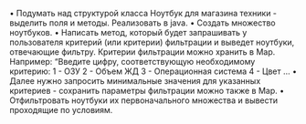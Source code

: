 • Подумать над структурой класса Ноутбук для магазина техники - выделить поля 
и методы. Реализовать в java.
• Создать множество ноутбуков.
• Написать метод, который будет запрашивать у пользователя критерий 
(или критерии) фильтрации и выведет ноутбуки, отвечающие фильтру. Критерии
 фильтрации можно хранить в Map. Например:
“Введите цифру, соответствующую необходимому критерию:
1 - ОЗУ
2 - Объем ЖД
3 - Операционная система
4 - Цвет …
• Далее нужно запросить минимальные значения для указанных критериев - сохранить 
параметры фильтрации можно также в Map.
• Отфильтровать ноутбуки их первоначального множества и вывести проходящие по 
условиям.
